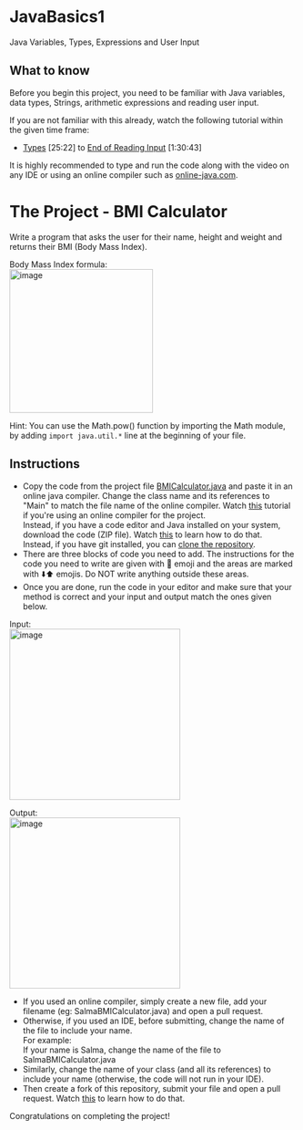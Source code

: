 # JavaBasics1
Java Variables, Types, Expressions and User Input

## What to know
Before you begin this project, you need to be familiar with Java variables, data types, Strings, arithmetic expressions and reading user input.  
  
If you are not familiar with this already, watch the following tutorial within the given time frame:  
- [Types](https://youtu.be/eIrMbAQSU34?t=1552) [25:22] to [End of Reading Input](https://youtu.be/eIrMbAQSU34?t=5140) [1:30:43]  
  
It is highly recommended to type and run the code along with the video on any IDE or using an online compiler such as [online-java.com](https://www.online-java.com/online_java_compiler).  
  
# The Project - BMI Calculator
Write a program that asks the user for their name, height and weight and returns their BMI (Body Mass Index).  

Body Mass Index formula:  
<img width="252" alt="image" src="https://user-images.githubusercontent.com/85291498/200608651-18568110-078b-4bdf-9682-5030b7c8a14d.png">

Hint: You can use the Math.pow() function by importing the Math module, by adding ``import java.util.*`` line at the beginning of your file.  

## Instructions 
- Copy the code from the project file [BMICalculator.java](https://github.com/Github-Amity/JavaBasics1/blob/main/BMICalculator.java) and paste it in an online java compiler. Change the class name and its references to "Main" to match the file name of the online compiler.  Watch [this](https://youtu.be/xgyo7UsfKZo) tutorial if you're using an online compiler for the project.  
Instead, if you have a code editor and Java installed on your system, download the code (ZIP file). Watch [this](https://www.youtube.com/watch?v=vC_O2OgU178) to learn how to do that.  
Instead, if you have git installed, you can [clone the repository](https://screenrec.com/share/mYGUsDTH9F).
- There are three blocks of code you need to add. The instructions for the code you need to write are given with 🔴 emoji and the areas are marked with ⬇️⬆️ emojis. Do NOT write anything outside these areas.
- Once you are done, run the code in your editor and make sure that your method is correct and your input and output match the ones given below.

Input:  
<img width="300" alt="image" src="https://user-images.githubusercontent.com/85291498/200606484-d6920615-535b-484a-af6a-5d97eb0e7243.png">

Output:  
<img width="300" alt="image" src="https://user-images.githubusercontent.com/85291498/200606687-3a2929fc-47d7-4f97-816c-95110ddf16fe.png">  


- If you used an online compiler, simply create a new file, add your filename (eg: SalmaBMICalculator.java) and open a pull request.  
- Otherwise, if you used an IDE, before submitting, change the name of the file to include your name.  
For example:  
If your name is Salma, change the name of the file to SalmaBMICalculator.java  
- Similarly, change the name of your class (and all its references) to include your name (otherwise, the code will not run in your IDE).  
- Then create a fork of this repository, submit your file and open a pull request. Watch [this](https://screenrec.com/share/FmnKtd61DW) to learn how to do that.


Congratulations on completing the project!
